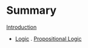 # Summary

[Introduction](./Introduction.md)

- [Logic](./Logic.md)
  . [Propositional Logic](./Logic/Propositional%20Logic.md)
